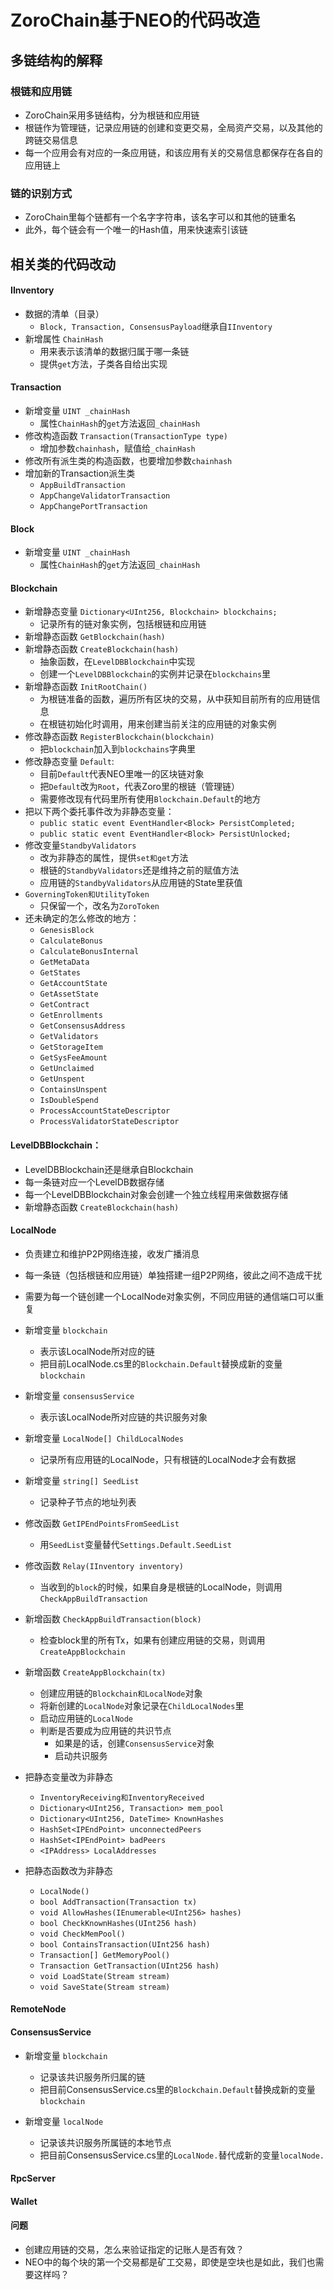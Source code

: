 # ZoroChain基于NEO的代码改造
## 多链结构的解释

### 根链和应用链
* ZoroChain采用多链结构，分为根链和应用链
* 根链作为管理链，记录应用链的创建和变更交易，全局资产交易，以及其他的跨链交易信息
* 每一个应用会有对应的一条应用链，和该应用有关的交易信息都保存在各自的应用链上

### 链的识别方式
* ZoroChain里每个链都有一个名字字符串，该名字可以和其他的链重名
* 此外，每个链会有一个唯一的Hash值，用来快速索引该链

## 相关类的代码改动
#### IInventory
* 数据的清单（目录）
  * `Block, Transaction, ConsensusPayload`继承自`IInventory`
* 新增属性 `ChainHash`
  * 用来表示该清单的数据归属于哪一条链
  * 提供`get`方法，子类各自给出实现

#### Transaction
* 新增变量 `UINT _chainHash`
  * 属性`ChainHash`的`get`方法返回`_chainHash`
* 修改构造函数 `Transaction(TransactionType type)`
  * 增加参数`chainhash`，赋值给`_chainHash`
* 修改所有派生类的构造函数，也要增加参数`chainhash`
* 增加新的Transaction派生类
  * `AppBuildTransaction`
  * `AppChangeValidatorTransaction`
  * `AppChangePortTransaction`

#### Block
* 新增变量 `UINT _chainHash`
  * 属性`ChainHash`的`get`方法返回`_chainHash`

#### Blockchain
* 新增静态变量 `Dictionary<UInt256, Blockchain> blockchains;`
  * 记录所有的链对象实例，包括根链和应用链
* 新增静态函数 `GetBlockchain(hash)`
* 新增静态函数 `CreateBlockchain(hash)`
  * 抽象函数，在`LevelDBBlockchain`中实现
  * 创建一个`LevelDBBlockchain`的实例并记录在`blockchains`里
* 新增静态函数 `InitRootChain()`
  * 为根链准备的函数，遍历所有区块的交易，从中获知目前所有的应用链信息
  * 在根链初始化时调用，用来创建当前关注的应用链的对象实例
* 修改静态函数 `RegisterBlockchain(blockchain)`
  * 把`blockchain`加入到`blockchains`字典里
* 修改静态变量 `Default`:
  * 目前`Default`代表NEO里唯一的区块链对象
  * 把`Default`改为`Root`，代表Zoro里的根链（管理链）
  * 需要修改现有代码里所有使用`Blockchain.Default`的地方
* 把以下两个委托事件改为非静态变量：
  * `public static event EventHandler<Block> PersistCompleted;`
  * `public static event EventHandler<Block> PersistUnlocked;`
* 修改变量`StandbyValidators`
  * 改为非静态的属性，提供`set和get`方法
  * 根链的`StandbyValidators`还是维持之前的赋值方法
  * 应用链的`StandbyValidators`从应用链的State里获值
* `GoverningToken和UtilityToken`
  * 只保留一个，改名为`ZoroToken`
* 还未确定的怎么修改的地方：   
  * `GenesisBlock`
  * `CalculateBonus`
  * `CalculateBonusInternal`
  * `GetMetaData`
  * `GetStates`
  * `GetAccountState`
  * `GetAssetState`
  * `GetContract`
  * `GetEnrollments`
  * `GetConsensusAddress`
  * `GetValidators`
  * `GetStorageItem`
  * `GetSysFeeAmount`
  * `GetUnclaimed`
  * `GetUnspent`
  * `ContainsUnspent`
  * `IsDoubleSpend`
  * `ProcessAccountStateDescriptor`
  * `ProcessValidatorStateDescriptor`

#### LevelDBBlockchain：
* LevelDBBlockchain还是继承自Blockchain
* 每一条链对应一个LevelDB数据存储
* 每一个LevelDBBlockchain对象会创建一个独立线程用来做数据存储
* 新增静态函数 `CreateBlockchain(hash)`

#### LocalNode
* 负责建立和维护P2P网络连接，收发广播消息
* 每一条链（包括根链和应用链）单独搭建一组P2P网络，彼此之间不造成干扰
* 需要为每一个链创建一个LocalNode对象实例，不同应用链的通信端口可以重复

* 新增变量 `blockchain`
  * 表示该LocalNode所对应的链
  * 把目前LocalNode.cs里的`Blockchain.Default`替换成新的变量`blockchain`

* 新增变量 `consensusService`
  * 表示该LocalNode所对应链的共识服务对象

* 新增变量 `LocalNode[] ChildLocalNodes`
  * 记录所有应用链的LocalNode，只有根链的LocalNode才会有数据

* 新增变量 `string[] SeedList`  
  * 记录种子节点的地址列表

* 修改函数 `GetIPEndPointsFromSeedList`
  * 用`SeedList`变量替代`Settings.Default.SeedList`

* 修改函数 `Relay(IInventory inventory)`
  * 当收到的`block`的时候，如果自身是根链的LocalNode，则调用`CheckAppBuildTransaction`

* 新增函数 `CheckAppBuildTransaction(block)`
  * 检查block里的所有Tx，如果有创建应用链的交易，则调用`CreateAppBlockchain`

* 新增函数 `CreateAppBlockchain(tx)`
  * 创建应用链的`Blockchain和LocalNode`对象
  * 将新创建的`LocalNode`对象记录在`ChildLocalNodes`里
  * 启动应用链的`LocalNode`
  * 判断是否要成为应用链的共识节点
    * 如果是的话，创建`ConsensusService`对象
    * 启动共识服务

* 把静态变量改为非静态
  * `InventoryReceiving和InventoryReceived`
  * `Dictionary<UInt256, Transaction> mem_pool`
  * `Dictionary<UInt256, DateTime> KnownHashes`
  * `HashSet<IPEndPoint> unconnectedPeers`
  * `HashSet<IPEndPoint> badPeers`
  * `<IPAddress> LocalAddresses`

* 把静态函数改为非静态
  * `LocalNode()`
  * `bool AddTransaction(Transaction tx)`
  * `void AllowHashes(IEnumerable<UInt256> hashes)`
  * `bool CheckKnownHashes(UInt256 hash)`
  * `void CheckMemPool()`
  * `bool ContainsTransaction(UInt256 hash)`
  * `Transaction[] GetMemoryPool()`
  * `Transaction GetTransaction(UInt256 hash)`
  * `void LoadState(Stream stream)`
  * `void SaveState(Stream stream)`

#### RemoteNode

    

#### ConsensusService
* 新增变量 `blockchain`
  * 记录该共识服务所归属的链
  * 把目前ConsensusService.cs里的`Blockchain.Default`替换成新的变量`blockchain`

* 新增变量 `localNode`
  * 记录该共识服务所属链的本地节点
  * 把目前ConsensusService.cs里的`LocalNode.`替代成新的变量`localNode.`
  
#### RpcServer


#### Wallet

#### 问题
* 创建应用链的交易，怎么来验证指定的记账人是否有效？
* NEO中的每个块的第一个交易都是矿工交易，即使是空块也是如此，我们也需要这样吗？